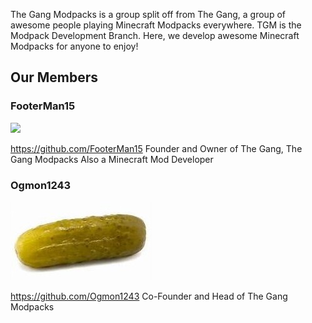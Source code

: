The Gang Modpacks is a group split off from The Gang, a group of awesome people playing Minecraft Modpacks everywhere. TGM is the Modpack Development Branch. Here, we develop awesome Minecraft Modpacks for anyone to enjoy! 

## Our Members

### FooterMan15
<img src="https://raw.githubusercontent.com/TheGangModpacks/.github/main/FM15-May.png" width="200" />

https://github.com/FooterMan15
Founder and Owner of The Gang, The Gang Modpacks
Also a Minecraft Mod Developer

### Ogmon1243
![](profile/Pickle.jpg)

https://github.com/Ogmon1243
Co-Founder and Head of The Gang Modpacks
